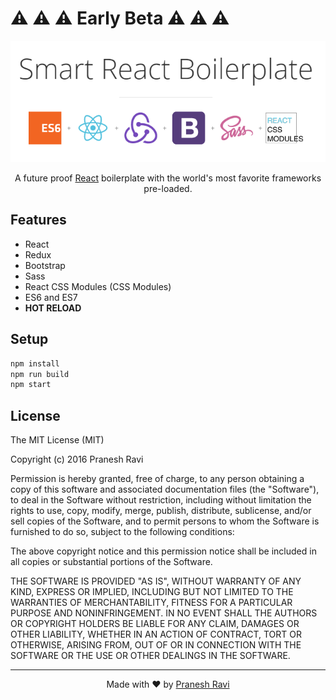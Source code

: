 # :warning: :warning: :warning: Early Beta :warning: :warning: :warning:

<p align="center">
<img src="logo.png"/></p>

<p align="center">
A future proof <a href="https://facebook.github.io/react/">React</a> boilerplate with the world's most favorite frameworks pre-loaded.
</p>

## Features

- React
- Redux
- Bootstrap
- Sass
- React CSS Modules (CSS Modules)
- ES6 and ES7
- **HOT RELOAD**

## Setup
```bash
npm install
npm run build
npm start
```

## License

The MIT License (MIT)

Copyright (c) 2016 Pranesh Ravi

Permission is hereby granted, free of charge, to any person obtaining a copy of this software and associated documentation files (the "Software"), to deal in the Software without restriction, including without limitation the rights to use, copy, modify, merge, publish, distribute, sublicense, and/or sell copies of the Software, and to permit persons to whom the Software is furnished to do so, subject to the following conditions:

The above copyright notice and this permission notice shall be included in all copies or substantial portions of the Software.

THE SOFTWARE IS PROVIDED "AS IS", WITHOUT WARRANTY OF ANY KIND, EXPRESS OR IMPLIED, INCLUDING BUT NOT LIMITED TO THE WARRANTIES OF MERCHANTABILITY, FITNESS FOR A PARTICULAR PURPOSE AND NONINFRINGEMENT. IN NO EVENT SHALL THE AUTHORS OR COPYRIGHT HOLDERS BE LIABLE FOR ANY CLAIM, DAMAGES OR OTHER LIABILITY, WHETHER IN AN ACTION OF CONTRACT, TORT OR OTHERWISE, ARISING FROM, OUT OF OR IN CONNECTION WITH THE SOFTWARE OR THE USE OR OTHER DEALINGS IN THE SOFTWARE.

---

<p align="center">
Made with ♥ by <a href="https://github.com/praneshr">Pranesh Ravi</a>
</p>
